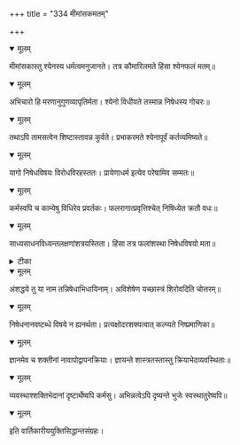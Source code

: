 +++
title = "334 मीमांसकमतम्"

+++


<details open><summary>मूलम्</summary>

मीमांसकास्तु श्येनस्य धर्मत्वमनुजानते। तत्र कौमारिलमते हिंसा श्येनफलं मतम्॥
</details>



<details open><summary>मूलम्</summary>

अभिचारो हि मरणानुगुणव्यापृतिर्मता। श्येनो विधीयते तस्मान्न निषेधस्य गोचरः॥
</details>



<details open><summary>मूलम्</summary>

तथाऽपि तामसत्वेन शिष्टास्तावन्न कुर्वते। प्रभाकरमते श्येनापूर्वं कर्तव्यमिष्यते॥
</details>



<details open><summary>मूलम्</summary>

यागो निषेधविषयः विरोधविरहस्ततः। प्रायेणाधर्म इत्येव परेषामिव सम्मतः॥
</details>



<details open><summary>मूलम्</summary>

कर्मस्वपि च काम्येषु विधिरेव प्रवर्तकः। फलरागात्प्रवृत्तिश्चेत् निषिध्येत क्रतौ वधः॥
</details>



<details open><summary>मूलम्</summary>

साध्यसाधनविध्यन्तलक्षणांशत्रयस्तिता। हिंसा तत्र फलांशस्था निषेधविषयो मता॥
</details>



<details><summary>टीका</summary>

श्लोक.[117]
</details>



<details open><summary>मूलम्</summary>

अंशद्धये तु या नाम तन्निषेधाभिधायिनाम्। अविशेषेण यच्छास्त्रं शिरोवदिति चोत्तरम्॥
</details>



<details open><summary>मूलम्</summary>

निषेधनानवष्टब्धे विषये न ह्यनर्थता। प्रत्यक्षोदरशक्यत्वात् कल्प्यते निष्प्रमाणिका॥
</details>



<details open><summary>मूलम्</summary>

ज्ञानमेव च शक्तीनां नावापोद्वापनक्रियाः। ज्ञायन्ते शास्त्रतस्तास्तु क्रियाभेदव्यवस्थिताः॥
</details>



<details open><summary>मूलम्</summary>

व्यवस्थाश्शक्तिभेदानां दृष्टार्थेष्वपि कर्मसु। अभिन्नत्वेऽपि दृष्यन्ते भुजेः स्वस्थातुरेष्वपि॥
</details>



<details open><summary>मूलम्</summary>

इति वार्तिकारीययुक्तिसिद्धान्तसंग्रहः।
</details>

